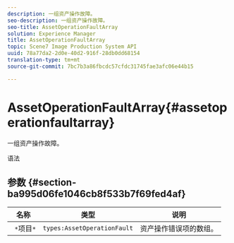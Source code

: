 ```yaml
---
description: 一组资产操作故障。
seo-description: 一组资产操作故障。
seo-title: AssetOperationFaultArray
solution: Experience Manager
title: AssetOperationFaultArray
topic: Scene7 Image Production System API
uuid: 78a77da2-2d0e-40d2-916f-28db0dd68154
translation-type: tm+mt
source-git-commit: 7bc7b3a86fbcdc57cfdc31745fae3afc06e44b15

---
```



# AssetOperationFaultArray{#assetoperationfaultarray}

一组资产操作故障。

语法

## 参数 {#section-ba995d06fe1046cb8f533b7f69fed4af}

| 名称 | 类型 | 说明 |
|---|---|---|
| ` *`项目`*` | `types:AssetOperationFault` | 资产操作错误项的数组。 |

